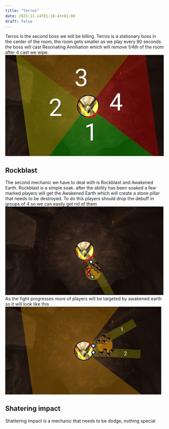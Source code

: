 ```yaml
---
title: "Terros"
date: 2022-12-14T01:18:43+01:00
draft: false
---
```


Terros is the second boss we will be killing. Terros is a stationary boss in the center of the room, the room gets smaller as we play every 90 seconds the boss will cast Resonating Anniliation which will remove 1/4th of the room after 4 cast we wipe.
![Zones](/20221213222542.png)

## Rockblast
The second mechanic we have to deal with is Rockblast and Awakened Earth. Rockblast is a simple soak. after the ability has been soaked a few marked players will get the Awakened Earth which will create a stone pillar that needs to be destroyed. To do this players should drop the debuff in groups of 4 so we can easily get rid of them
![Zones2](/20221213222937.png)
As the fight progresses more of players will be targeted by awakened earth so it will look like this
![Zones3](/20221213223032.png)

## Shatering impact
Shattering impact is a mechanic that needs to be dodge, nothing special
